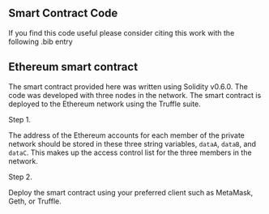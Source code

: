 ## Smart Contract Code 

If you find this code useful please consider citing this work with the following .bib entry





## Ethereum smart contract

The smart contract provided here was written using Solidity v0.6.0. The code was developed with three nodes in the network. The smart contract is deployed to the Ethereum network using the Truffle suite.

Step 1.

The address of the Ethereum accounts for each member of the private network should be stored in these three string variables, ```dataA```, ```dataB```, and ```dataC```. This makes up the access control list for the three members in the network.

Step 2.

Deploy the smart contract using your preferred client such as MetaMask, Geth, or Truffle.
